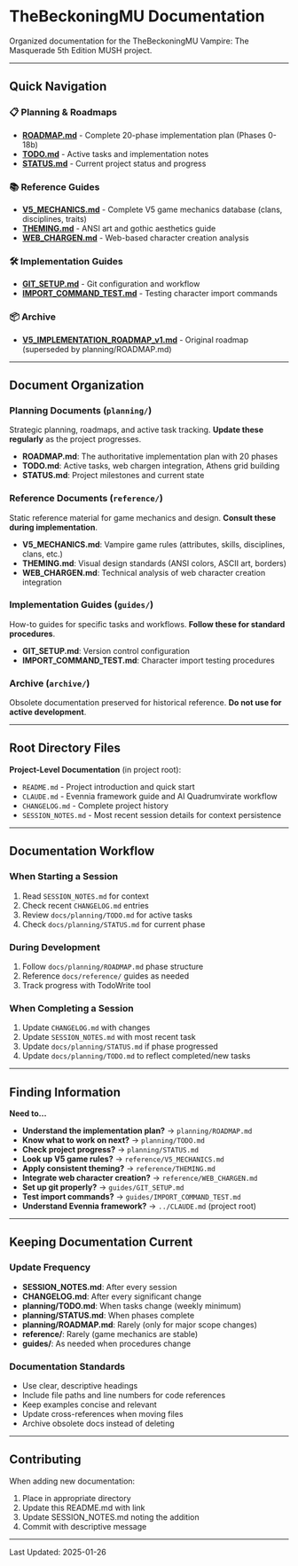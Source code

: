 # TheBeckoningMU Documentation

Organized documentation for the TheBeckoningMU Vampire: The Masquerade 5th Edition MUSH project.

---

## Quick Navigation

### 📋 Planning & Roadmaps
- **[ROADMAP.md](planning/ROADMAP.md)** - Complete 20-phase implementation plan (Phases 0-18b)
- **[TODO.md](planning/TODO.md)** - Active tasks and implementation notes
- **[STATUS.md](planning/STATUS.md)** - Current project status and progress

### 📚 Reference Guides
- **[V5_MECHANICS.md](reference/V5_MECHANICS.md)** - Complete V5 game mechanics database (clans, disciplines, traits)
- **[THEMING.md](reference/THEMING.md)** - ANSI art and gothic aesthetics guide
- **[WEB_CHARGEN.md](reference/WEB_CHARGEN.md)** - Web-based character creation analysis

### 🛠️ Implementation Guides
- **[GIT_SETUP.md](guides/GIT_SETUP.md)** - Git configuration and workflow
- **[IMPORT_COMMAND_TEST.md](guides/IMPORT_COMMAND_TEST.md)** - Testing character import commands

### 📦 Archive
- **[V5_IMPLEMENTATION_ROADMAP_v1.md](archive/V5_IMPLEMENTATION_ROADMAP_v1.md)** - Original roadmap (superseded by planning/ROADMAP.md)

---

## Document Organization

### Planning Documents (`planning/`)
Strategic planning, roadmaps, and active task tracking. **Update these regularly** as the project progresses.

- **ROADMAP.md**: The authoritative implementation plan with 20 phases
- **TODO.md**: Active tasks, web chargen integration, Athens grid building
- **STATUS.md**: Project milestones and current state

### Reference Documents (`reference/`)
Static reference material for game mechanics and design. **Consult these during implementation**.

- **V5_MECHANICS.md**: Vampire game rules (attributes, skills, disciplines, clans, etc.)
- **THEMING.md**: Visual design standards (ANSI colors, ASCII art, borders)
- **WEB_CHARGEN.md**: Technical analysis of web character creation integration

### Implementation Guides (`guides/`)
How-to guides for specific tasks and workflows. **Follow these for standard procedures**.

- **GIT_SETUP.md**: Version control configuration
- **IMPORT_COMMAND_TEST.md**: Character import testing procedures

### Archive (`archive/`)
Obsolete documentation preserved for historical reference. **Do not use for active development**.

---

## Root Directory Files

**Project-Level Documentation** (in project root):
- `README.md` - Project introduction and quick start
- `CLAUDE.md` - Evennia framework guide and AI Quadrumvirate workflow
- `CHANGELOG.md` - Complete project history
- `SESSION_NOTES.md` - Most recent session details for context persistence

---

## Documentation Workflow

### When Starting a Session
1. Read `SESSION_NOTES.md` for context
2. Check recent `CHANGELOG.md` entries
3. Review `docs/planning/TODO.md` for active tasks
4. Check `docs/planning/STATUS.md` for current phase

### During Development
1. Follow `docs/planning/ROADMAP.md` phase structure
2. Reference `docs/reference/` guides as needed
3. Track progress with TodoWrite tool

### When Completing a Session
1. Update `CHANGELOG.md` with changes
2. Update `SESSION_NOTES.md` with most recent task
3. Update `docs/planning/STATUS.md` if phase progressed
4. Update `docs/planning/TODO.md` to reflect completed/new tasks

---

## Finding Information

**Need to...**

- **Understand the implementation plan?** → `planning/ROADMAP.md`
- **Know what to work on next?** → `planning/TODO.md`
- **Check project progress?** → `planning/STATUS.md`
- **Look up V5 game rules?** → `reference/V5_MECHANICS.md`
- **Apply consistent theming?** → `reference/THEMING.md`
- **Integrate web character creation?** → `reference/WEB_CHARGEN.md`
- **Set up git properly?** → `guides/GIT_SETUP.md`
- **Test import commands?** → `guides/IMPORT_COMMAND_TEST.md`
- **Understand Evennia framework?** → `../CLAUDE.md` (project root)

---

## Keeping Documentation Current

### Update Frequency

- **SESSION_NOTES.md**: After every session
- **CHANGELOG.md**: After every significant change
- **planning/TODO.md**: When tasks change (weekly minimum)
- **planning/STATUS.md**: When phases complete
- **planning/ROADMAP.md**: Rarely (only for major scope changes)
- **reference/**: Rarely (game mechanics are stable)
- **guides/**: As needed when procedures change

### Documentation Standards

- Use clear, descriptive headings
- Include file paths and line numbers for code references
- Keep examples concise and relevant
- Update cross-references when moving files
- Archive obsolete docs instead of deleting

---

## Contributing

When adding new documentation:
1. Place in appropriate directory
2. Update this README.md with link
3. Update SESSION_NOTES.md noting the addition
4. Commit with descriptive message

---

Last Updated: 2025-01-26
